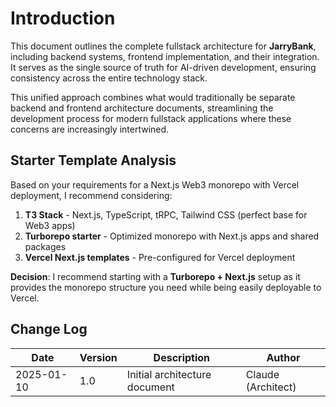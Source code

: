 # Introduction

This document outlines the complete fullstack architecture for **JarryBank**, including backend systems, frontend implementation, and their integration. It serves as the single source of truth for AI-driven development, ensuring consistency across the entire technology stack.

This unified approach combines what would traditionally be separate backend and frontend architecture documents, streamlining the development process for modern fullstack applications where these concerns are increasingly intertwined.

## Starter Template Analysis

Based on your requirements for a Next.js Web3 monorepo with Vercel deployment, I recommend considering:

1. **T3 Stack** - Next.js, TypeScript, tRPC, Tailwind CSS (perfect base for Web3 apps)
2. **Turborepo starter** - Optimized monorepo with Next.js apps and shared packages
3. **Vercel Next.js templates** - Pre-configured for Vercel deployment

**Decision**: I recommend starting with a **Turborepo + Next.js** setup as it provides the monorepo structure you need while being easily deployable to Vercel.

## Change Log

| Date | Version | Description | Author |
|------|---------|-------------|--------|
| 2025-01-10 | 1.0 | Initial architecture document | Claude (Architect) |
